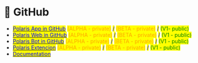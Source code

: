 # 🏦 GitHub

* [<mark style="color:blue;">Polaris App in GitHub</mark>](https://github.com/Polaris-Web3-Official/)           <mark style="color:orange;">(ALPHA - private)</mark>  <mark style="color:blue;">/</mark> <mark style="color:orange;">(BETA - private)</mark> <mark style="color:blue;">/</mark> <mark style="color:green;">(V1- public)</mark>
* [<mark style="color:blue;">Polaris Web in GitHub</mark>](https://github.com/Polaris-Web3-Official/)          <mark style="color:orange;">(ALPHA - private)</mark> <mark style="color:blue;">/</mark> <mark style="color:orange;">(BETA - private)</mark> <mark style="color:blue;">/</mark> <mark style="color:green;">(V1 - public)</mark>
* [<mark style="color:blue;">Polaris Bot in GitHub</mark>](https://github.com/Polaris-Web3-Official/)            <mark style="color:orange;">(ALPHA - private)</mark> <mark style="color:blue;">/</mark> <mark style="color:orange;">(BETA - private)</mark> <mark style="color:blue;">/</mark> <mark style="color:green;">(V1 - public)</mark>
* [<mark style="color:blue;">Polaris Extencion</mark>](https://github.com/Polaris-Web3-Official)                  <mark style="color:orange;">(ALPHA - private)</mark> <mark style="color:blue;">/</mark> <mark style="color:orange;">(BETA - private)</mark> <mark style="color:blue;">/</mark> <mark style="color:green;">(V1 - public)</mark>
* [<mark style="color:blue;">Documentation</mark>](https://github.com/Polaris-Web3-Official/docs\_polaris)[\
  ](https://github.com/MrWiki15?tab=projects)

